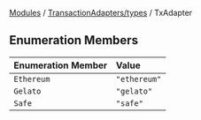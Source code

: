 [Modules](../../../README.md) / [TransactionAdapters/types](../README.md) / TxAdapter

## Enumeration Members

| Enumeration Member | Value |
| :------ | :------ |
| `Ethereum` | `"ethereum"` |
| `Gelato` | `"gelato"` |
| `Safe` | `"safe"` |
